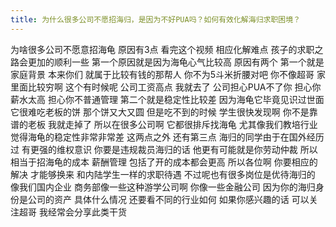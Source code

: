 ```yaml
---
title: 为什么很多公司不愿招海归，是因为不好PUA吗？如何有效化解海归求职困境？
---
```

为啥很多公司不愿意招海龟
原因有3点
看完这个视频
相应化解难点
孩子的求职之路会更加的顺利一些
第一个原因就是因为海龟心气比较高
原因有两个
第一个就是家庭背景
本来你们
就属于比较有钱的那帮人
你不为5斗米折腰对吧
你不像超哥
家里面比较穷啊
这个有时候呢
公司工资高点
我就去了
公司担心PUA不了你
担心你薪水太高
担心你不普通管理
第二个就是稳定性比较差
因为海龟它毕竟见识过世面
它很难吃老板的饼
那个饼又大又圆
但是吃不到的时候
学生很快发现啊
你不是靠谱的老板
我就走掉了
所以在很多公司啊
它都很排斥找海龟
尤其像我们教培行业
觉得海龟的稳定性非常非常差
这两点之外
还有第三点
海归的同学由于在国外经历过
有更强的维权意识
你要是违规裁员海归的话
他更有可能就是你劳动仲裁
所以相当于招海龟的成本
薪酬管理
包括了开的成本都会更高
所以各位啊
你要相应的解决
才能够换来
和内陆学生一样的求职待遇
不过呢也有很多岗位是优待海归的
像我们国内企业
商务部像一些这种游学公司啊
你像一些金融公司
因为你的海归身份是公司的资产
具体什么情况
还要看不同的行业如何
如果你感兴趣的话
可以关注超哥
我经常会分享此类干货
